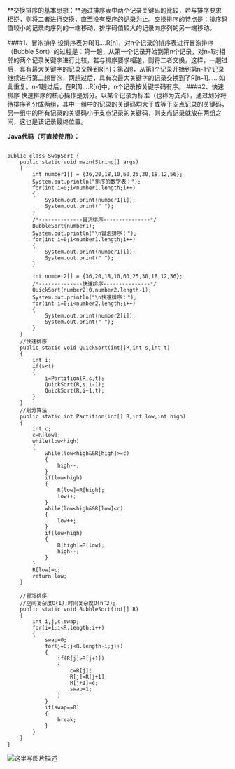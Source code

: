 **交换排序的基本思想：**通过排序表中两个记录关键码的比较，若与排序要求相逆，则将二者进行交换，直至没有反序的记录为止。交换排序的特点是：排序码值较小的记录向序列的一端移动，排序码值较大的记录向序列的另一端移动。

####1、冒泡排序
设排序表为R[1]....R[n]，对n个记录的排序表进行冒泡排序（Bubble Sort）的过程是：第一趟，从第一个记录开始到第n个记录，对n-1对相邻的两个记录关键字进行比较，若与排序要求相逆，则将二者交换，这样，一趟过后，具有最大关键字的记录交换到R[n]；第2趟，从第1个记录开始到第n-1个记录继续进行第二趟冒泡，两趟过后，具有次最大关键字的记录交换到了R[n-1]……如此重复。n-1趟过后，在R[1]....R[n]中，n个记录按关键字码有序。
####2、快速排序
快速排序的核心操作是划分。以某个记录为标准（也称为支点），通过划分将待排序列分成两组，其中一组中的记录的关键码均大于或等于支点记录的关键码，另一组中的所有记录的关键码小于支点记录的关键码，则支点记录就放在两组之间，这也是该记录最终位置。

**Java代码（可直接使用）：**

```

public class SwapSort {
	public static void main(String[] args)
	{
		int number1[] = {36,20,18,10,60,25,30,18,12,56};
		System.out.println("排序的数字表：");
		for(int i=0;i<number1.length;i++)
		{
			System.out.print(number1[i]);
			System.out.print(" ");
		}
		/*--------------冒泡排序---------------*/
		BubbleSort(number1);
		System.out.println("\n冒泡排序：");
		for(int i=0;i<number1.length;i++)
		{
			System.out.print(number1[i]);
			System.out.print(" ");
		}
		
		int number2[] = {36,20,18,10,60,25,30,18,12,56};
		/*--------------快速排序---------------*/
		QuickSort(number2,0,number2.length-1);
		System.out.println("\n快速排序：");
		for(int i=0;i<number2.length;i++)
		{
			System.out.print(number2[i]);
			System.out.print(" ");
		}
	}
	//快速排序
	public static void QuickSort(int[]R,int s,int t)
	{
		int i;
		if(s<t)
		{
			i=Partition(R,s,t);
			QuickSort(R,s,i-1);
			QuickSort(R,i+1,t);
		}
	}
	//划分算法
	public static int Partition(int[] R,int low,int high)
	{
		int c;
		c=R[low];
		while(low<high)
		{
			while(low<high&&R[high]>=c)
			{
				high--;
			}
			if(low<high)
			{
				R[low]=R[high];
				low++;
			}
			while(low<high&&R[low]<c)
			{
				low++;
			}
			if(low<high)
			{
				R[high]=R[low];
				high--;
			}
		}
		R[low]=c;
		return low;
	}
	
	//冒泡排序
	//空间复杂度O(1);时间复杂度O(n^2);
	public static void BubbleSort(int[] R)
	{
		int i,j,c,swap;
		for(i=1;i<R.length;i++)
		{
			swap=0;
			for(j=0;j<R.length-i;j++)
			{
				if(R[j]>R[j+1])
				{
					c=R[j];
					R[j]=R[j+1];
					R[j+1]=c;
					swap=1;
				}
			}
			if(swap==0)
			{
				break;
			}
		}
	}
}

```
![这里写图片描述](http://img.blog.csdn.net/20150529210855415)